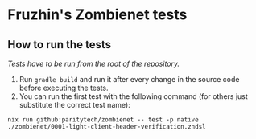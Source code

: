 # Fruzhin's Zombienet tests

## How to run the tests

_Tests have to be run from the root of the repository._

1. Run `gradle build` and run it after every change in the source code before executing the tests.
2. You can run the first test with the following command (for others just substitute the correct test name):

```shell
nix run github:paritytech/zombienet -- test -p native ./zombienet/0001-light-client-header-verification.zndsl
```